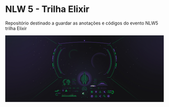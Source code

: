 # NLW 5 - Trilha Elixir  

Repositório destinado a guardar as anotações e códigos do evento NLW5 trilha Elixir

![ELIXIR](/README_FOLDER/1-NLW05-2560x1080.jpg)

